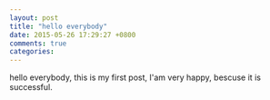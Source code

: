```yaml
---
layout: post
title: "hello everybody"
date: 2015-05-26 17:29:27 +0800
comments: true
categories: 
---
```

hello everybody, this is my first post, I'am very happy, bescuse it is successful.
